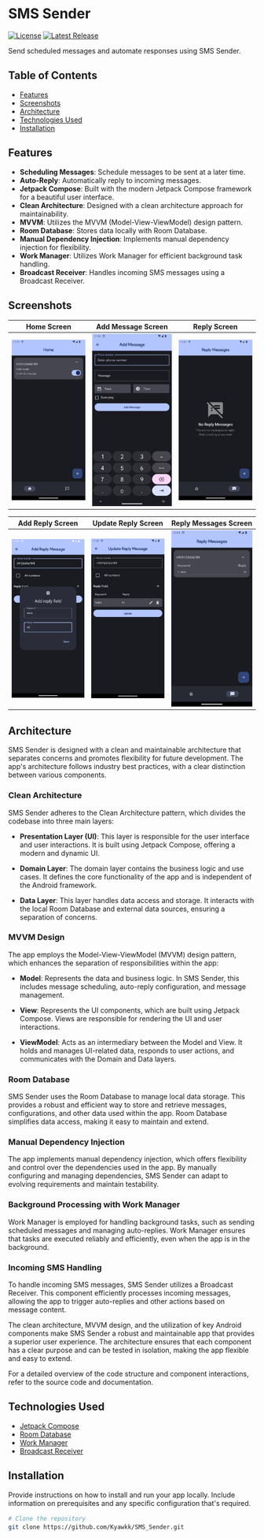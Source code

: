 # SMS Sender

[![License](https://img.shields.io/badge/License-MIT-blue.svg)](LICENSE)
[![Latest Release](https://img.shields.io/badge/Release-v1.0.0-green.svg)](https://github.com/YourUsername/SMS-Sender/releases)

Send scheduled messages and automate responses using SMS Sender.

## Table of Contents

- [Features](#features)
- [Screenshots](#screenshots)
- [Architecture](#architecture)
- [Technologies Used](#technologies-used)
- [Installation](#installation)

## Features

- **Scheduling Messages**: Schedule messages to be sent at a later time.
- **Auto-Reply**: Automatically reply to incoming messages.
- **Jetpack Compose**: Built with the modern Jetpack Compose framework for a beautiful user interface.
- **Clean Architecture**: Designed with a clean architecture approach for maintainability.
- **MVVM**: Utilizes the MVVM (Model-View-ViewModel) design pattern.
- **Room Database**: Stores data locally with Room Database.
- **Manual Dependency Injection**: Implements manual dependency injection for flexibility.
- **Work Manager**: Utilizes Work Manager for efficient background task handling.
- **Broadcast Receiver**: Handles incoming SMS messages using a Broadcast Receiver.

## Screenshots

| Home Screen                                                                             | Add Message Screen                                                                           | Reply Screen                                                                            |
|-----------------------------------------------------------------------------------------|-----------------------------------------------------------------------------------------|---------------------------------------------------------------------------------------------|
| ![one](https://raw.githubusercontent.com/Kyawkk/SMS_Sender/master/screenshoots/home_screen.png)   | ![two](https://raw.githubusercontent.com/Kyawkk/SMS_Sender/master/screenshoots/add_message_screen.png)  | ![three](https://raw.githubusercontent.com/Kyawkk/SMS_Sender/master/screenshoots/reply_screen.png) |

| Add Reply Screen                                                                            | Update Reply Screen                                                                                | Reply Messages Screen                                                                         |
|-----------------------------------------------------------------------------------------|-----------------------------------------------------------------------------------------|---------------------------------------------------------------------------------------|
| ![four](https://raw.githubusercontent.com/Kyawkk/SMS_Sender/master/screenshoots/add_reply_screen.png) | ![five](https://raw.githubusercontent.com/Kyawkk/SMS_Sender/master/screenshoots/update_reply_screen.png) | ![six](https://raw.githubusercontent.com/Kyawkk/SMS_Sender/master/screenshoots/reply_message_screen.png)

## Architecture

SMS Sender is designed with a clean and maintainable architecture that separates concerns and promotes flexibility for future development. The app's architecture follows industry best practices, with a clear distinction between various components.

### Clean Architecture

SMS Sender adheres to the Clean Architecture pattern, which divides the codebase into three main layers:

- **Presentation Layer (UI)**: This layer is responsible for the user interface and user interactions. It is built using Jetpack Compose, offering a modern and dynamic UI.

- **Domain Layer**: The domain layer contains the business logic and use cases. It defines the core functionality of the app and is independent of the Android framework.

- **Data Layer**: This layer handles data access and storage. It interacts with the local Room Database and external data sources, ensuring a separation of concerns.

### MVVM Design

The app employs the Model-View-ViewModel (MVVM) design pattern, which enhances the separation of responsibilities within the app:

- **Model**: Represents the data and business logic. In SMS Sender, this includes message scheduling, auto-reply configuration, and message management.

- **View**: Represents the UI components, which are built using Jetpack Compose. Views are responsible for rendering the UI and user interactions.

- **ViewModel**: Acts as an intermediary between the Model and View. It holds and manages UI-related data, responds to user actions, and communicates with the Domain and Data layers.

### Room Database

SMS Sender uses the Room Database to manage local data storage. This provides a robust and efficient way to store and retrieve messages, configurations, and other data used within the app. Room Database simplifies data access, making it easy to maintain and extend.

### Manual Dependency Injection

The app implements manual dependency injection, which offers flexibility and control over the dependencies used in the app. By manually configuring and managing dependencies, SMS Sender can adapt to evolving requirements and maintain testability.

### Background Processing with Work Manager

Work Manager is employed for handling background tasks, such as sending scheduled messages and managing auto-replies. Work Manager ensures that tasks are executed reliably and efficiently, even when the app is in the background.

### Incoming SMS Handling

To handle incoming SMS messages, SMS Sender utilizes a Broadcast Receiver. This component efficiently processes incoming messages, allowing the app to trigger auto-replies and other actions based on message content.

The clean architecture, MVVM design, and the utilization of key Android components make SMS Sender a robust and maintainable app that provides a superior user experience. The architecture ensures that each component has a clear purpose and can be tested in isolation, making the app flexible and easy to extend.

For a detailed overview of the code structure and component interactions, refer to the source code and documentation.


## Technologies Used

- [Jetpack Compose](https://developer.android.com/jetpack/compose)
- [Room Database](https://developer.android.com/training/data-storage/room)
- [Work Manager](https://developer.android.com/topic/libraries/architecture/workmanager)
- [Broadcast Receiver](https://developer.android.com/guide/components/broadcasts)

## Installation

Provide instructions on how to install and run your app locally. Include information on prerequisites and any specific configuration that's required.

```bash
# Clone the repository
git clone https://github.com/Kyawkk/SMS_Sender.git
